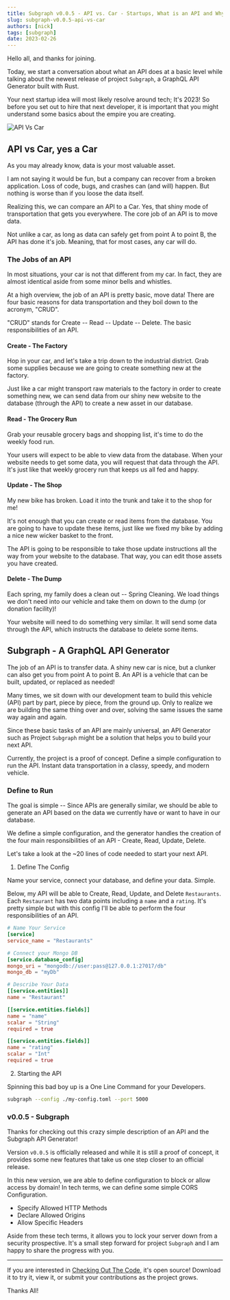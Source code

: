 ```yaml
---
title: Subgraph v0.0.5 - API vs. Car - Startups, What is an API and Why Generate?
slug: subgraph-v0.0.5-api-vs-car
authors: [nick]
tags: [subgraph]
date: 2023-02-26
---
```


Hello all, and thanks for joining.

Today, we start a conversation about what an API does at a basic level while talking about the newest release of project `Subgraph`, a GraphQL API Generator built with Rust.

Your next startup idea will most likely resolve around tech; It's 2023! So before you set out to hire that next developer, it is important that you might understand some basics about the empire you are creating.

![API Vs Car](https://res.cloudinary.com/the-devoyage/image/upload/v1677423235/The-Devoyage/API_VS_CAR_keho8m.png)

<!--truncate-->
## API vs Car, yes a Car

As you may already know, data is your most valuable asset.

I am not saying it would be fun, but a company can recover from a broken application. Loss of code, bugs, and crashes can (and will) happen. But nothing is worse than if you loose the data itself.

Realizing this, we can compare an API to a Car. Yes, that shiny mode of transportation that gets you everywhere. The core job of an API is to move data. 

Not unlike a car, as long as data can safely get from point A to point B, the API has done it's job. Meaning, that for most cases, any car will do. 

### The Jobs of an API

In most situations, your car is not that different from my car. In fact, they are almost identical aside from some minor bells and whistles.

At a high overview, the job of an API is pretty basic, move data! There are four basic reasons for data transportation and they boil down to the acronym, "CRUD". 

"CRUD" stands for Create -- Read -- Update -- Delete. The basic responsibilities of an API.

#### Create - The Factory

Hop in your car, and let's take a trip down to the industrial district. Grab some supplies because we are going to create something new at the factory.

Just like a car might transport raw materials to the factory in order to create something new, we can send data from our shiny new website to the database (through the API) to create a new asset in our database.

#### Read - The Grocery Run

Grab your reusable grocery bags and shopping list, it's time to do the weekly food run.

Your users will expect to be able to view data from the database. When your website needs to get some data, you will request that data through the API. It's just like that weekly grocery run that keeps us all fed and happy.

#### Update - The Shop

My new bike has broken. Load it into the trunk and take it to the shop for me!

It's not enough that you can create or read items from the database. You are going to have to update these items, just like we fixed my bike by adding a nice new wicker basket to the front.

The API is going to be responsible to take those update instructions all the way from your website to the database. That way, you can edit those assets you have created.

#### Delete - The Dump

Each spring, my family does a clean out -- Spring Cleaning. We load things we don't need into our vehicle and take them on down to the dump (or donation facility)!

Your website will need to do something very similar. It will send some data through the API, which instructs the database to delete some items.

## Subgraph - A GraphQL API Generator

The job of an API is to transfer data. A shiny new car is nice, but a clunker can also get you from point A to point B. An API is a vehicle that can be built, updated, or replaced as needed!

Many times, we sit down with our development team to build this vehicle (API) part by part, piece by piece, from the ground up. Only to realize we are building the same thing over and over, solving the same issues the same way again and again.

Since these basic tasks of an API are mainly universal, an API Generator such as Project `Subgraph` might be a solution that helps you to build your next API. 

Currently, the project is a proof of concept. Define a simple configuration to run the API. Instant data transportation in a classy, speedy, and modern vehicle.

### Define to Run

The goal is simple -- Since APIs are generally similar, we should be able to generate an API based on the data we currently have or want to have in our database.

We define a simple configuration, and the generator handles the creation of the four main responsibilities of an API - Create, Read, Update, Delete. 

Let's take a look at the ~20 lines of code needed to start your next API.

1. Define The Config

Name your service, connect your database, and define your data. Simple.

Below, my API will be able to Create, Read, Update, and Delete `Restaurants`. Each `Restaurant` has two data points including a `name` and a `rating`. It's pretty simple but with this config I'll be able to perform the four responsibilities of an API.

```toml
# Name Your Service
[service]
service_name = "Restaurants"

# Connect your Mongo DB
[service.database_config]
mongo_uri = "mongodb://user:pass@127.0.0.1:27017/db"
mongo_db = "myDb"

# Describe Your Data
[[service.entities]]
name = "Restaurant"

[[service.entities.fields]]
name = "name"
scalar = "String"
required = true

[[service.entities.fields]]
name = "rating"
scalar = "Int"
required = true 
```

2. Starting the API 

Spinning this bad boy up is a One Line Command for your Developers.

```bash
subgraph --config ./my-config.toml --port 5000
```

### v0.0.5 - Subgraph

Thanks for checking out this crazy simple description of an API and the Subgraph API Generator!

Version `v0.0.5` is officially released and while it is still a proof of concept, it provides some new features that take us one step closer to an official release.

In this new version, we are able to define configuration to block or allow access by domain! In tech terms, we can define some simple CORS Configuration. 

- Specify Allowed HTTP Methods
- Declare Allowed Origins
- Allow Specific Headers

Aside from these tech terms, it allows you to lock your server down from a security prospective. It's a small step forward for project `Subgraph` and I am happy to share the progress with you.

---

If you are interested in [Checking Out The Code](https://www.github.com/the-devoyage/subgraph), it's open source! Download it to try it, view it, or submit your contributions as the project grows. 

Thanks All!
